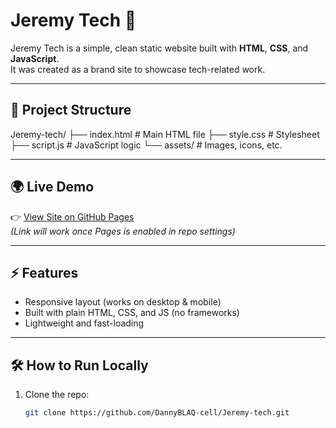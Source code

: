 # Jeremy Tech 🚀

Jeremy Tech is a simple, clean static website built with **HTML**, **CSS**, and **JavaScript**.  
It was created as a brand site to showcase tech-related work.

---

## 📂 Project Structure
Jeremy-tech/
├── index.html # Main HTML file
├── style.css # Stylesheet
├── script.js # JavaScript logic
└── assets/ # Images, icons, etc.

---

## 🌍 Live Demo
👉 [View Site on GitHub Pages](https://dannyblaq-cell.github.io/Jeremy-tech/)  
*(Link will work once Pages is enabled in repo settings)*

---

## ⚡ Features
- Responsive layout (works on desktop & mobile)  
- Built with plain HTML, CSS, and JS (no frameworks)  
- Lightweight and fast-loading  

---

## 🛠️ How to Run Locally
1. Clone the repo:
   ```bash
   git clone https://github.com/DannyBLAQ-cell/Jeremy-tech.git

